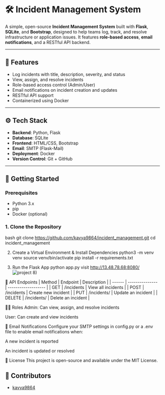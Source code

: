 # 🛠️ Incident Management System

A simple, open-source **Incident Management System** built with **Flask**, **SQLite**, and **Bootstrap**, 
designed to help teams log, track, and resolve infrastructure or application issues. It features **role-based access**, **email notifications**, and a RESTful API backend.

---

## 📌 Features

- Log incidents with title, description, severity, and status  
- View, assign, and resolve incidents  
- Role-based access control (Admin/User)  
- Email notifications on incident creation and updates  
- RESTful API support  
- Containerized using Docker  

---

## ⚙️ Tech Stack

- **Backend**: Python, Flask  
- **Database**: SQLite  
- **Frontend**: HTML/CSS, Bootstrap  
- **Email**: SMTP (Flask-Mail)  
- **Deployment**: Docker  
- **Version Control**: Git + GitHub  

---

## 🚀 Getting Started

### Prerequisites

- Python 3.x  
- pip  
- Docker (optional)  

### 1. Clone the Repository

bash
git clone https://github.com/kavya9864/incident_management.git
cd incident_management

2. Create a Virtual Environment & Install Dependencies
python3 -m venv venv
source venv/bin/activate
pip install -r requirements.txt

3. Run the Flask App
   python app.py
visit http://13.48.78.68:8080/
![project 8)](https://github.com/user-attachments/assets/60946be4-1143-414e-bc36-438d476b9fc3)


🧪 API Endpoints
| Method | Endpoint        | Description         |
| ------ | --------------- | ------------------- |
| GET    | /incidents      | View all incidents  |
| POST   | /incidents      | Create new incident |
| PUT    | /incidents/<id> | Update an incident  |
| DELETE | /incidents/<id> | Delete an incident  |

🧑‍💻 Roles
Admin: Can view, assign, and resolve incidents

User: Can create and view incidents

📧 Email Notifications
Configure your SMTP settings in config.py or a .env file to enable email notifications when:

A new incident is reported

An incident is updated or resolved

📜 License
This project is open-source and available under the MIT License.

## 🙌 Contributors

- [kavya9864](https://github.com/kavya9864/incident_management/tree/master)
